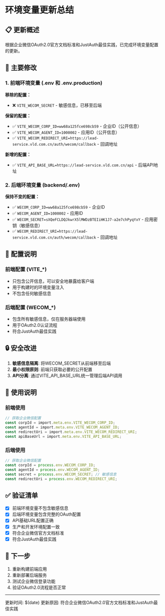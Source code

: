 # 环境变量更新总结

## 📋 更新概述

根据企业微信OAuth2.0官方文档标准和JustAuth最佳实践，已完成环境变量配置的更新。

## 🔧 主要修改

### 1. 前端环境变量 (.env 和 .env.production)

**移除的配置：**
- ❌ `VITE_WECOM_SECRET` - 敏感信息，已移至后端

**保留的配置：**
- ✅ `VITE_WECOM_CORP_ID=ww68a125fce698cb59` - 企业ID（公开信息）
- ✅ `VITE_WECOM_AGENT_ID=1000002` - 应用ID（公开信息）
- ✅ `VITE_WECOM_REDIRECT_URI=https://lead-service.vld.com.cn/auth/wecom/callback` - 回调地址

**新增的配置：**
- ✅ `VITE_API_BASE_URL=https://lead-service.vld.com.cn/api` - 后端API地址

### 2. 后端环境变量 (backend/.env)

**保持不变的配置：**
- ✅ `WECOM_CORP_ID=ww68a125fce698cb59` - 企业ID
- ✅ `WECOM_AGENT_ID=1000002` - 应用ID
- ✅ `WECOM_SECRET=sXQeFCLDQJkwrX5lMWDzBTEIiHK1J7-a2e7chPyqYxY` - 应用密钥（敏感信息）
- ✅ `WECOM_REDIRECT_URI=https://lead-service.vld.com.cn/auth/wecom/callback` - 回调地址

## 🎯 配置说明

### 前端配置 (VITE_*)
- 只包含公开信息，可以安全地暴露给客户端
- 用于构建时的环境变量注入
- 不包含任何敏感信息

### 后端配置 (WECOM_*)
- 包含所有敏感信息，仅在服务器端使用
- 用于OAuth2.0认证流程
- 符合JustAuth最佳实践

## 🔒 安全改进

1. **敏感信息隔离**: 将WECOM_SECRET从前端移至后端
2. **最小权限原则**: 前端只获取必要的公开配置
3. **API分离**: 通过VITE_API_BASE_URL统一管理后端API调用

## 📝 使用说明

### 前端使用
```typescript
// 获取企业微信配置
const corpId = import.meta.env.VITE_WECOM_CORP_ID;
const agentId = import.meta.env.VITE_WECOM_AGENT_ID;
const redirectUri = import.meta.env.VITE_WECOM_REDIRECT_URI;
const apiBaseUrl = import.meta.env.VITE_API_BASE_URL;
```

### 后端使用
```javascript
// 获取企业微信配置
const corpId = process.env.WECOM_CORP_ID;
const agentId = process.env.WECOM_AGENT_ID;
const secret = process.env.WECOM_SECRET; // 敏感信息
const redirectUri = process.env.WECOM_REDIRECT_URI;
```

## ✅ 验证清单

- [x] 前端环境变量不包含敏感信息
- [x] 后端环境变量包含完整的OAuth配置
- [x] API基础URL配置正确
- [x] 生产和开发环境配置一致
- [x] 符合企业微信官方文档标准
- [x] 符合JustAuth最佳实践

## 🚀 下一步

1. 重新构建前端应用
2. 重新部署后端服务
3. 测试企业微信登录功能
4. 验证OAuth2.0流程是否正常

---
更新时间: $(date)
更新原因: 符合企业微信OAuth2.0官方文档标准和JustAuth最佳实践
